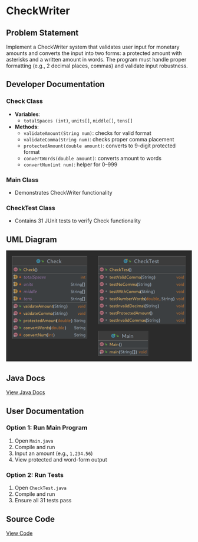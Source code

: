 # CheckWriter

## Problem Statement
Implement a CheckWriter system that validates user input for monetary amounts and converts the input into two forms: a protected amount with asterisks and a written amount in words. The program must handle proper formatting (e.g., 2 decimal places, commas) and validate input robustness.

## Developer Documentation

### Check Class
- **Variables**:
  - `totalSpaces (int)`, `units[]`, `middle[]`, `tens[]`
- **Methods**:
  - `validateAmount(String num)`: checks for valid format
  - `validateComma(String num)`: checks proper comma placement
  - `protectedAmount(double amount)`: converts to 9-digit protected format
  - `convertWords(double amount)`: converts amount to words
  - `convertNum(int num)`: helper for 0–999

### Main Class
- Demonstrates CheckWriter functionality

### CheckTest Class
- Contains 31 JUnit tests to verify Check functionality

## UML Diagram
![UML](https://github.com/bradenmiller22/SoftwareDesign/blob/main/CheckWriter/doc/CheckWriterUML.png)

## Java Docs
[View Java Docs](http://localhost:8000/bmiller38_swd)

## User Documentation

### Option 1: Run Main Program
1. Open `Main.java`
2. Compile and run
3. Input an amount (e.g., `1,234.56`)
4. View protected and word-form output

### Option 2: Run Tests
1. Open `CheckTest.java`
2. Compile and run
3. Ensure all 31 tests pass

## Source Code
[View Code](https://github.com/bradenmiller22/SoftwareDesign/tree/main/CheckWriter/src)
